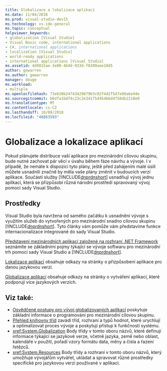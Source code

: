 ```yaml
---
title: Globalizace a lokalizace aplikací
ms.date: 11/04/2016
ms.prod: visual-studio-dev15
ms.technology: vs-ide-general
ms.topic: conceptual
helpviewer_keywords:
- globalization [Visual Studio]
- Visual Basic code, international applications
- C#, international applications
- localization [Visual Studio]
- world-ready applications
- international applications [Visual Studio]
ms.assetid: 4d9815ae-3e80-4b4d-933d-f8309aee18d5
author: gewarren
ms.author: gewarren
manager: douge
ms.workload:
- multiple
ms.openlocfilehash: 73e638b2474342987963c02f442f5d7a98a6e44e
ms.sourcegitcommit: b6dfa1bdf4c23c2e341754454bbd4758db2218e0
ms.translationtype: MT
ms.contentlocale: cs-CZ
ms.lasthandoff: 10/08/2018
ms.locfileid: "48863593"
---
```

# <a name="globalizing-and-localizing-applications"></a>Globalizace a lokalizace aplikací

Pokud plánujete distribuce vaší aplikace pro mezinárodní cílovou skupinu, bude nutné zachovat pár věcí v úvahu během fáze návrhu a vývoje. I v případě, že nemáte k dispozici tyto plány, ještě před zahájením malé úsilí můžete usnadnili značně by měla vaše plány změnit v budoucích verzí aplikace. Součástí služby [!INCLUDE[dnprdnshort](../code-quality/includes/dnprdnshort_md.md)] usnadňují vývoj jednu aplikaci, která se přizpůsobí různá národní prostředí spravovaný vývoj pomocí sady Visual Studio.

## <a name="resources"></a>Prostředky

 Visual Studio byla navržena od samého začátku k usnadnění vývoje s využitím služeb do vytvořených pro mezinárodní snadno cílovou skupinu [!INCLUDE[dnprdnshort](../code-quality/includes/dnprdnshort_md.md)]. Tyto články vám pomůže vám představíme funkce internacionalizace integrované do sady Visual Studio.

 [Představení mezinárodních aplikací založené na rozhraní .NET Framework](../ide/introduction-to-international-applications-based-on-the-dotnet-framework.md) seznámíte se základními pojmy týkající se vývoje softwaru pro mezinárodní trh pomocí sady Visual Studio a [!INCLUDE[dnprdnshort](../code-quality/includes/dnprdnshort_md.md)].

 [Lokalizace aplikací](../ide/localizing-applications.md) obsahuje odkazy na stránky o přizpůsobení aplikace pro danou jazykovou verzi.

 [Globalizace aplikací](../ide/globalizing-applications.md) obsahuje odkazy na stránky o vytváření aplikací, které podporují více jazykových verzích.

## <a name="see-also"></a>Viz také:

- [Osvědčené postupy pro vývoj globalizovaných aplikací](/dotnet/standard/globalization-localization/best-practices-for-developing-world-ready-apps) poskytuje základní informace o programování pro mezinárodní cílovou skupinu.
- [Přehled knihovny tříd](/dotnet/standard/class-library-overview) zavádí tříd, rozhraní a typů hodnot, které urychlují a optimalizovat proces vývoje a poskytují přístup k funkčnosti systému.
- <xref:System.Globalization> Body třídy v tomto oboru názvů, které definují informace týkající se jazykové verze, včetně jazyka, země nebo oblast, kalendáře v použití, pořadí vzory formátu data, měny a čísla a řazení řetězců.
- <xref:System.Resources> Body třídy a rozhraní v tomto oboru názvů, který umožňuje vývojářům vytvářet, ukládat a spravovat různé prostředky specifické pro jazykovou verzi používané v aplikaci.